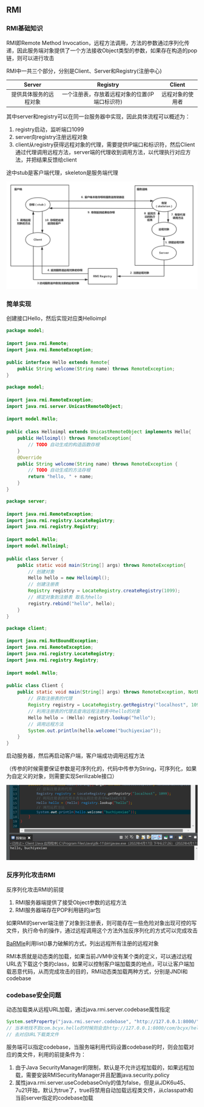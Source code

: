 ## RMI
### RMI基础知识
RMI即Remote Method Invocation，远程方法调用，方法的参数通过序列化传递，因此服务端对象提供了一个方法接收Object类型的参数，如果存在构造的pop链，则可以进行攻击

RMI中一共三个部分，分别是Client、Server和Registry(注册中心)

|  Server   |  Registry   |  Client   |
| :--: | :--: | :--: |
|  提供具体服务的远程对象   |  一个注册表，存放着远程对象的位置(IP端口标识符)   |  远程对象的使用者   |

其中server和registry可以在同一台服务器中实现，因此具体流程可以概述为：
1. registry启动，监听端口1099
2. server向registry注册远程对象
3. client从registry获得远程对象的代理，需要提供IP端口和标识符，然后Client通过代理调用远程方法，server端的代理收到调用方法，以代理执行对应方法，并把结果反馈给client

途中stub是客户端代理，skeleton是服务端代理

![image-20220417172057512](README.assets/image-20220417172057512.png)

### 简单实现

创建接口Hello，然后实现对应类Helloimpl

```java
package model;

import java.rmi.Remote;
import java.rmi.RemoteException;

public interface Hello extends Remote{
	public String welcome(String name) throws RemoteException;
}
```
```java
package model;

import java.rmi.RemoteException;
import java.rmi.server.UnicastRemoteObject;

import model.Hello;

public class Helloimpl extends UnicastRemoteObject implements Hello{
	public Helloimpl() throws RemoteException{
		// TODO 自动生成的构造函数存根
	}
	@Override
	public String welcome(String name) throws RemoteException {
		// TODO 自动生成的方法存根
		return "hello, " + name;
	}
}
```
```java
package server;

import java.rmi.RemoteException;
import java.rmi.registry.LocateRegistry;
import java.rmi.registry.Registry;

import model.Hello;
import model.Helloimpl;

public class Server {
	public static void main(String[] args) throws RemoteException{
		// 创建对象
		Hello hello = new Helloimpl();
		// 创建注册表
		Registry registry = LocateRegistry.createRegistry(1099);
		// 绑定对象到注册表 取名为hello
		registry.rebind("hello", hello);
	}
}
```
```java
package client;

import java.rmi.NotBoundException;
import java.rmi.RemoteException;
import java.rmi.registry.LocateRegistry;
import java.rmi.registry.Registry;

import model.Hello;

public class Client {
	public static void main(String[] args) throws RemoteException, NotBoundException{
		// 获取注册表的代理
		Registry registry = LocateRegistry.getRegistry("localhost", 1099);
		// 利用注册表的代理去查询远程注册表中hello的对象
		Hello hello = (Hello) registry.lookup("hello");
		// 调用远程方法
		System.out.println(hello.welcome("buchiyexiao"));
	}
}
```

启动服务器，然后再启动客户端，客户端成功调用远程方法

（传参的时候需要保证参数是可序列化的，代码中传参为String，可序列化，如果为自定义的对象，则需要实现Serilizable接口）

![image-20220417182810769](README.assets/image-20220417182810769.png)

### 反序列化攻击RMI

反序列化攻击RMI的前提
1. RMI服务器端提供了接受Object参数的远程方法
2. RMI服务器端存在POP利用链的jar包

如果RMI的server端注册了对象到注册表，则可能存在一些危险对象出现可控的写文件，执行命令的操作，通过远程调用这个方法外加反序列化的方式可以完成攻击

[BaRMIe](https://github.com/NickstaDB/BaRMIe)利用list()暴力破解的方式，列出远程所有注册的远程对象

RMI本质就是动态类的加载，如果当前JVM中没有某个类的定义，可以通过远程URL去下载这个类的class，如果可以控制客户端加载类的地点，可以让客户端加载恶意代码，从而完成攻击的目的，RMI动态类加载两种方式，分别是JNDI和codebase

### codebase安全问题
动态加载类从远程URL加载，通过java.rmi.server.codebase属性指定
```java
System.setProperty("java.rmi.server.codebase", "http://127.0.0.1:8000/");
// 当本地找不到com.bcyx.hello的时候则会去http://127.0.0.1:8000/com/bcyx/hello.class
// 去对应URL下载类文件
```
服务端可以指定codebase，当服务端利用代码设置codebase的时，则会加载对应的类文件，利用的前提条件为：
1. 由于Java SecurityManager的限制，默认是不允许远程加载的，如果远程加载，需要安装RMISecurityManager并且配置java.security.policy
2. 属性java.rmi.server.useCodebaseOnly的值为false，但是从JDK6u45、7u21开始，默认为true了，true将禁用自动加载远程类文件，从classpath和当前server指定的codebase加载


